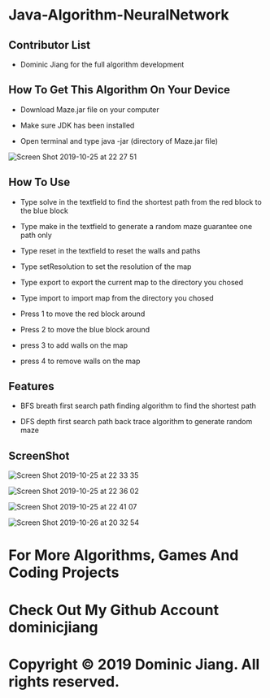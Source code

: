 # Java-Algorithm-NeuralNetwork

## Contributor List

- Dominic Jiang for the full algorithm development

## How To Get This Algorithm On Your Device

- Download Maze.jar file on your computer

- Make sure JDK has been installed

- Open terminal and type java -jar (directory of Maze.jar file)

![Screen Shot 2019-10-25 at 22 27 51](https://user-images.githubusercontent.com/49256436/67614732-dc8de880-f776-11e9-9d9a-23584814cfcd.png)

## How To Use

- Type solve in the textfield to find the shortest path from the red block to the blue block

- Type make in the textfield to generate a random maze guarantee one path only

- Type reset in the textfield to reset the walls and paths

- Type setResolution to set the resolution of the map

- Type export to export the current map to the directory you chosed

- Type import to import map from the directory you chosed

- Press 1 to move the red block around

- Press 2 to move the blue block around

- press 3 to add walls on the map

- press 4 to remove walls on the map

## Features

- BFS breath first search path finding algorithm to find the shortest path

- DFS depth first search path back trace algorithm to generate random maze

## ScreenShot

![Screen Shot 2019-10-25 at 22 33 35](https://user-images.githubusercontent.com/49256436/67614780-89686580-f777-11e9-96d4-1f7d11066f65.png)

![Screen Shot 2019-10-25 at 22 36 02](https://user-images.githubusercontent.com/49256436/67614805-d9dfc300-f777-11e9-9db6-c5c14b85f839.png)

![Screen Shot 2019-10-25 at 22 41 07](https://user-images.githubusercontent.com/49256436/67614847-989be300-f778-11e9-8fe4-faed870b3a8c.png)

![Screen Shot 2019-10-26 at 20 32 54](https://user-images.githubusercontent.com/49256436/67629173-d3ad1d80-f82f-11e9-943a-40b2990b88d1.png)

# For More Algorithms, Games And Coding Projects

# Check Out My Github Account dominicjiang

# Copyright © 2019 Dominic Jiang. All rights reserved.
